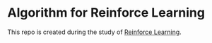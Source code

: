 # Algorithm for Reinforce Learning

This repo is created during the study of [Reinforce Learning](https://hrl.boyuai.com/chapter/intro).
